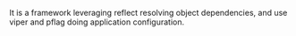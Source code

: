 It is a framework leveraging reflect resolving object dependencies, and use viper and pflag doing application configuration.
